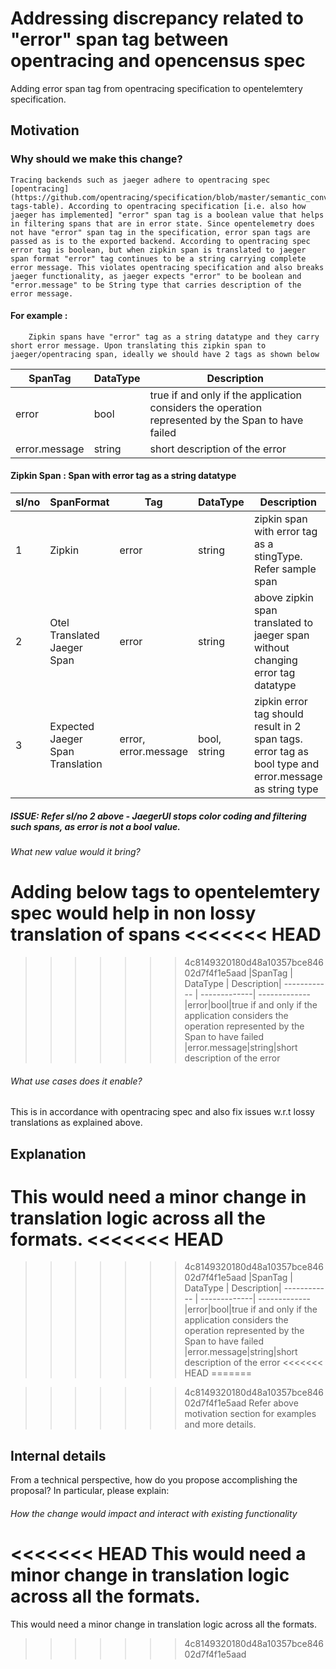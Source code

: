 # Addressing discrepancy related to "error" span tag between opentracing and opencensus spec

Adding error span tag from opentracing specification to opentelemtery specification.  

## Motivation

### Why should we make this change? 
    Tracing backends such as jaeger adhere to opentracing spec [opentracing] (https://github.com/opentracing/specification/blob/master/semantic_conventions.md#span-tags-table). According to opentracing specification [i.e. also how jaeger has implemented] "error" span tag is a boolean value that helps in filtering spans that are in error state. Since opentelemetry does not have "error" span tag in the specification, error span tags are passed as is to the exported backend. According to opentracing spec error tag is boolean, but when zipkin span is translated to jaeger span format "error" tag continues to be a string carrying complete error message. This violates opentracing specification and also breaks jaeger functionality, as jaeger expects "error" to be boolean and "error.message" to be String type that carries description of the error message.    
####    For example  : 
        Zipkin spans have "error" tag as a string datatype and they carry short error message. Upon translating this zipkin span to jaeger/opentracing span, ideally we should have 2 tags as shown below
|SpanTag | DataType | Description|
------------ | -------------| -------------
|error|bool|true if and only if the application considers the operation represented by the Span to have failed
|error.message|string|short description of the error        

####    Zipkin Span : Span with error tag as a string datatype
|sl/no|SpanFormat | Tag|DataType | Description|SampleSpan|
------------ | -------------| -------------| -------------| -------------| -------------
|1|Zipkin|error|string|zipkin span with error tag as a stingType. Refer sample span|{"traceId": "631ef3c9f9250805","id": "631ef3c9f9250805","kind": "SERVER","name": "http:/one","timestamp": 1580830219488000,"duration": 29312,"localEndpoint": {"serviceName": "foo-service", "ipv4": "192.168.1.8", "port": 9001 },"tags": {"error": "Request processing failed; nested exception is org.springframework.web.client.HttpServerErrorException: 500","http.host": "localhost", "http.method": "GET", "http.path": "/one", "http.status_code": "200", "http.url": "http://localhost:9001/one", "mvc.controller.class": "FooController", "mvc.controller.method": "one","spring.instance_id": "192.168.1.8:order-service-sleuth:9001"}}
|2|Otel Translated Jaeger Span|error|string|above zipkin span translated to jaeger span without changing error tag datatype|    {"traceIdLow":8380789575664951000,"traceIdHigh":0,"spanId":8380789575664951000,"parentSpanId":0,"operationName":"http:/one","flags":0,"startTime":1580830714594000,"duration":79701,"tags":[{"key":"http.url","vType":"STRING","vStr":"http://localhost:9001/one"},{"key":"mvc.controller.class","vType":"STRING","vStr":"FooController"},{"key":"mvc.controller.method","vType":"STRING","vStr":"one"},{"key":"error","vType":"STRING","vStr":"Request processing failed; nested exception is org.springframework.web.client.HttpServerErrorException: 500"},{"key":"http.method","vType":"STRING","vStr":"GET"},{"key":"http.host","vType":"STRING","vStr":"localhost"},{"key":"http.path","vType":"STRING","vStr":"/one"},{"key":"spring.instance_id","vType":"STRING","vStr":"192.168.1.8:order-service-sleuth:9001"},{"key":"http.status_code","vType":"STRING","vStr":"200"},{"key":"span.kind","vType":"STRING","vStr":"server"},{"key":"status.code","vType":"LONG","vLong":2}]}|
|3|Expected Jaeger Span Translation|error, error.message|bool, string|zipkin error tag should result in 2 span tags. error tag as bool type and error.message as string type|   {"traceIdLow":8380789575664951000,"traceIdHigh":0,"spanId":8380789575664951000,"parentSpanId":0,"operationName":"http:/one","flags":0,"startTime":1580830714594000,"duration":79701,"tags":[{"key":"http.url","vType":"STRING","vStr":"http://localhost:9001/one"},{"key":"mvc.controller.class","vType":"STRING","vStr":"FooController"},{"key":"mvc.controller.method","vType":"STRING","vStr":"one"},{"key":"error","vType":"BOOL","vBool":true},{"key":"error.message","vType":"STRING","vStr":"Request processing failed; nested exception is org.springframework.web.client.HttpServerErrorException: 500"},{"key":"http.method","vType":"STRING","vStr":"GET"},{"key":"http.host","vType":"STRING","vStr":"localhost"},{"key":"http.path","vType":"STRING","vStr":"/one"},{"key":"spring.instance_id","vType":"STRING","vStr":"192.168.1.8:order-service-sleuth:9001"},{"key":"http.status_code","vType":"STRING","vStr":"200"},{"key":"span.kind","vType":"STRING","vStr":"server"},{"key":"status.code","vType":"LONG","vLong":2}]}

##### ISSUE: Refer sl/no 2 above -  JaegerUI stops color coding and filtering such spans, as error is not a bool value.

###### What new value would it bring? 
Adding below tags to opentelemtery spec would help in non lossy translation of spans
<<<<<<< HEAD
=======

>>>>>>> 4c8149320180d48a10357bce84602d7f4f1e5aad
|SpanTag | DataType | Description|
------------ | -------------| -------------
|error|bool|true if and only if the application considers the operation represented by the Span to have failed
|error.message|string|short description of the error 
    
###### What use cases does it enable?
This is in accordance with opentracing spec and also fix issues w.r.t lossy translations as explained above.

## Explanation
This would need a minor change in translation logic across all the formats.
<<<<<<< HEAD
=======

>>>>>>> 4c8149320180d48a10357bce84602d7f4f1e5aad
|SpanTag | DataType | Description|
------------ | -------------| -------------
|error|bool|true if and only if the application considers the operation represented by the Span to have failed
|error.message|string|short description of the error 
<<<<<<< HEAD
=======

>>>>>>> 4c8149320180d48a10357bce84602d7f4f1e5aad
Refer above motivation section for examples and more details.

## Internal details
From a technical perspective, how do you propose accomplishing the proposal? In particular, please explain:
###### How the change would impact and interact with existing functionality
<<<<<<< HEAD
  This would need a minor change in translation logic across all the formats.
=======
  This would need a minor change in translation logic across all the formats.
>>>>>>> 4c8149320180d48a10357bce84602d7f4f1e5aad
